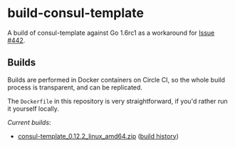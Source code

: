 # build-consul-template

A build of consul-template against Go 1.6rc1 as a workaround for [Issue #442](https://github.com/hashicorp/consul-template/issues/442).

## Builds

Builds are performed in Docker containers on Circle CI, so the whole build
process is transparent, and can be replicated.

The `Dockerfile` in this repository is very straightforward, if you'd rather
run it yourself locally.

*Current builds*:

 - [consul-template_0.12.2_linux_amd64.zip](https://circle-artifacts.com/gh/duggan/build-consul-template/26/artifacts/0/tmp/circle-artifacts.eNv3KPD/consul-template_0.12.2_linux_amd64.zip) ([build history](https://circleci.com/gh/duggan/build-consul-template/26#artifacts))

